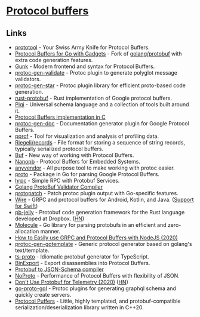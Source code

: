 # [Protocol buffers](https://developers.google.com/protocol-buffers/)

## Links

- [prototool](https://github.com/uber/prototool) - Your Swiss Army Knife for Protocol Buffers.
- [Protocol Buffers for Go with Gadgets](https://github.com/gogo/protobuf) - Fork of [golang/protobuf](https://github.com/golang/protobuf) with extra code generation features.
- [Gunk](https://github.com/gunk/gunk) - Modern frontend and syntax for Protocol Buffers.
- [protoc-gen-validate](https://github.com/lyft/protoc-gen-validate) - Protoc plugin to generate polyglot message validators.
- [protoc-gen-star](https://github.com/lyft/protoc-gen-star) - Protoc plugin library for efficient proto-based code generation.
- [rust-protobuf](https://github.com/stepancheg/rust-protobuf) - Rust implementation of Google protocol buffers.
- [Piqi](http://piqi.org/) - Universal schema language and a collection of tools built around it.
- [Protocol Buffers implementation in C](https://github.com/protobuf-c/protobuf-c)
- [protoc-gen-doc](https://github.com/pseudomuto/protoc-gen-doc) - Documentation generator plugin for Google Protocol Buffers.
- [pprof](https://github.com/google/pprof) - Tool for visualization and analysis of profiling data.
- [Riegeli/records](https://github.com/google/riegeli) - File format for storing a sequence of string records, typically serialized protocol buffers.
- [Buf](https://github.com/bufbuild/buf) - New way of working with Protocol Buffers.
- [Nanopb](https://github.com/nanopb/nanopb) - Protocol Buffers for Embedded Systems.
- [anyvendor](https://github.com/solo-io/anyvendor) - All purpose tool to make working with protoc easier.
- [proto](https://github.com/emicklei/proto) - Package in Go for parsing Google Protocol Buffers.
- [hrpc](https://github.com/mafintosh/hrpc) - Simple RPC with Protobuf Services.
- [Golang ProtoBuf Validator Compiler](https://github.com/mwitkow/go-proto-validators)
- [protopatch](https://github.com/alta/protopatch) - Patch protoc plugin output with Go-specific features.
- [Wire](https://github.com/square/wire) - GRPC and protocol buffers for Android, Kotlin, and Java. ([Support for Swift](https://cashapp.github.io/2020-08-19/wire-support-for-swift-part-1))
- [pb-jelly](https://github.com/dropbox/pb-jelly) - Protobuf code generation framework for the Rust language developed at Dropbox. ([HN](https://news.ycombinator.com/item?id=24493491))
- [Molecule](https://github.com/richardartoul/molecule) - Go library for parsing protobufs in an efficient and zero-allocation manner.
- [How to Easily use GRPC and Protocol Buffers with NodeJS (2020)](https://adityasridhar.com/posts/how-to-easily-use-grpc-and-protocol-buffers-with-nodejs)
- [protoc-gen-gotemplate](https://github.com/moul/protoc-gen-gotemplate) - Generic protocol generator based on golang's text/template.
- [ts-proto](https://github.com/stephenh/ts-proto) - Idiomatic protobuf generator for TypeScript.
- [BinExport](https://github.com/google/binexport) - Export disassemblies into Protocol Buffers.
- [Protobuf to JSON-Schema compiler](https://github.com/chrusty/protoc-gen-jsonschema)
- [NoProto](https://github.com/only-cliches/NoProto) - Performance of Protocol Buffers with flexibility of JSON.
- [Don't Use Protobuf for Telemetry (2020)](https://richardstartin.github.io/posts/dont-use-protobuf-for-telemetry) ([HN](https://news.ycombinator.com/item?id=25582962))
- [go-proto-gql](https://github.com/danielvladco/go-proto-gql) - Protoc plugins for generating graphql schema and quickly create servers.
- [Protocol Puffers](https://github.com/PragmaTwice/protopuf) - Little, highly templated, and protobuf-compatible serialization/deserialization library written in C++20.
